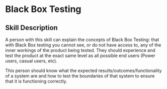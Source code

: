 # Black Box Testing

## Skill Description
A person with this skill can explain the concepts of Black Box Testing: that with Black Box testing you cannot see, or do not have access to, any of the inner workings of the product being tested. They should experience and test the product at the exact same level as all possible end users (Power users, casual users, etc).

This person should know what the expected results/outcomes/functionality  of a system are and how to test the boundaries of that system to ensure that it is functioning correctly.
